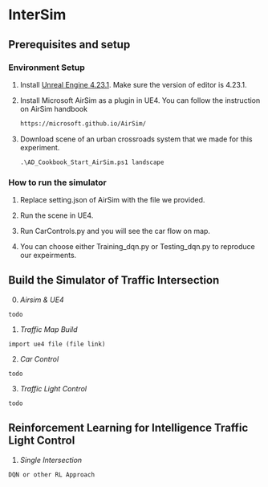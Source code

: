 # InterSim
## Prerequisites and setup
### Environment Setup
1. Install [Unreal Engine 4.23.1](https://www.unrealengine.com/). Make sure the version of editor is 4.23.1.

2. Install Microsoft AirSim as a plugin in UE4. You can follow the  instruction on AirSim handbook
	```bash
	https://microsoft.github.io/AirSim/
	```
3. Download scene of an urban crossroads system  that we made for this experiment.

	`
	.\AD_Cookbook_Start_AirSim.ps1 landscape
	`

### How to run the simulator

1. Replace setting.json of AirSim with the file we provided.

2. Run the scene in UE4.

3. Run CarControls.py and you will see the car flow on map.

4. You can choose either Training_dqn.py or Testing_dqn.py to  reproduce our expeirments.


## Build the Simulator of Traffic Intersection
0. *Airsim & UE4*
```
todo
```
1. *Traffic Map Build*
```
import ue4 file (file link)
```
2. *Car Control*
```
todo
```
3. *Traffic Light Control*
```
todo
```

## Reinforcement Learning for Intelligence Traffic Light Control

1. *Single Intersection*
```
DQN or other RL Approach
```
